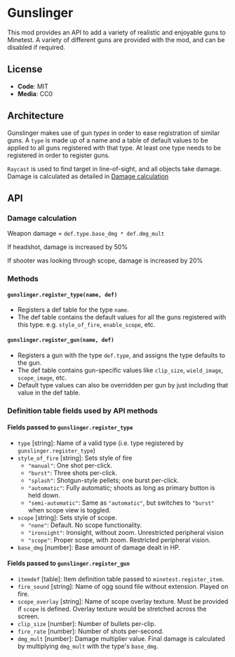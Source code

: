 # Gunslinger

This mod provides an API to add a variety of realistic and enjoyable guns to Minetest. A variety of different guns are provided with the mod, and can be disabled if required.

## License

- **Code**: MIT
- **Media**: CC0

## Architecture

Gunslinger makes use of gun _types_ in order to ease registration of similar guns. A `type` is made up of a name and a table of default values to be applied to all guns registered with that type. At least one type needs to be registered in order to register guns.

`Raycast` is used to find target in line-of-sight, and all objects take damage. Damage is calculated as detailed in [Damage calculation](###Damage-calculation)

## API

### Damage calculation

Weapon damage = `def.type.base_dmg * def.dmg_mult`

If headshot, damage is increased by 50%

If shooter was looking through scope, damage is increased by 20%

### Methods

#### `gunslinger.register_type(name, def)`

- Registers a def table for the type `name`.
- The def table contains the default values for all the guns registered with this type. e.g. `style_of_fire`, `enable_scope`, etc.

#### `gunslinger.register_gun(name, def)`

- Registers a gun with the type `def.type`, and assigns the type defaults to the gun.
- The def table contains gun-specific values like `clip_size`, `wield_image`, `scope_image`, etc.
- Default type values can also be overridden per gun by just including that value in the def table.

### Definition table fields used by API methods

#### Fields passed to `gunslinger.register_type`

- `type` [string]: Name of a valid type (i.e. type registered by `gunslinger.register_type`)
- `style_of_fire` [string]: Sets style of fire
  - `"manual"`: One shot per-click.
  - `"burst"`: Three shots per-click.
  - `"splash"`: Shotgun-style pellets; one burst per-click.
  - `"automatic"`: Fully automatic; shoots as long as primary button is held down.
  - `"semi-automatic"`: Same as `"automatic"`, but switches to `"burst"` when scope view is toggled.
- `scope` [string]: Sets style of scope.
  - `"none"`: Default. No scope functionality.
  - `"ironsight"`: Ironsight, without zoom. Unrestricted peripheral vision
  - `"scope"`: Proper scope, with zoom. Restricted peripheral vision.
- `base_dmg` [number]: Base amount of damage dealt in HP.

#### Fields passed to `gunslinger.register_gun`

- `itemdef` [table]: Item definition table passed to `minetest.register_item`.
- `fire_sound` [string]: Name of ogg sound file without extension. Played on fire.
- `scope_overlay` [string]: Name of scope overlay texture. Must be provided if `scope` is defined. Overlay texture would be stretched across the screen.
- `clip_size` [number]: Number of bullets per-clip.
- `fire_rate` [number]: Number of shots per-second.
- `dmg_mult` [number]: Damage multiplier value. Final damage is calculated by multiplying `dmg_mult` with the type's `base_dmg`.
